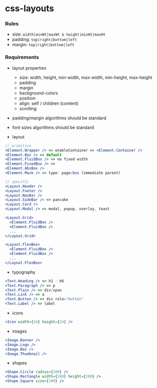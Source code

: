 # css-layouts

### Rules

- size: `width|minWt|maxWt & height|minHt|maxHt`
- padding: `top|right|bottom|left`
- margin: `top|right|bottom|left`

### Requirements

- layout properties

  - size: width, height, min-width, max-width, min-height, max-height
  - padding
  - margin
  - background-colors
  - position
  - align: self / children (content)
  - scrolling

- padding/margin algorithms should be standard
- font sizes algorithms should be standard

- layout

```jsx
// primitive
<Element.Wrapper /> => enableContainer => <Element.Container />
<Element.Box /> => default
<Element.FluidBox /> => no fixed width
<Element.FixedBox /> =>
<Element.AbsBox />
<Element.Mask /> => type: page/box (immediate parent)

// specific
<Layout.Header />
<Layout.Footer />
<Layout.NavBar />
<Layout.SideBar /> => pancake
<Layout.Card />
<Layout.Modal /> => modal, popup, overlay, toast

<Layout.Grid>
  <Element.FluidBox />
  <Element.FluidBox />
  ...
</Layout.Grid>

<Layout.FlexBox>
  <Element.FluidBox />
  <Element.FluidBox />
  ...
</Layout.FlexBox>
```

- typography

```jsx
<Text.Heading /> => h1 - h6
<Text.Paragraph /> => p
<Text.Plain /> => div/span
<Text.Link /> => a
<Text.Button /> => div role="button"
<Text.Label /> => label
```

- icons

```jsx
<Icon width={24} height={24} />
```

- images

```jsx
<Image.Banner />
<Image.Logo />
<Image.Box />
<Image.Thumbnail />
```

- shapes

```jsx
<Shape.Circle radius={100} />
<Shape.Rectangle width={100} height={200} />
<Shape.Square size={100} />
```
